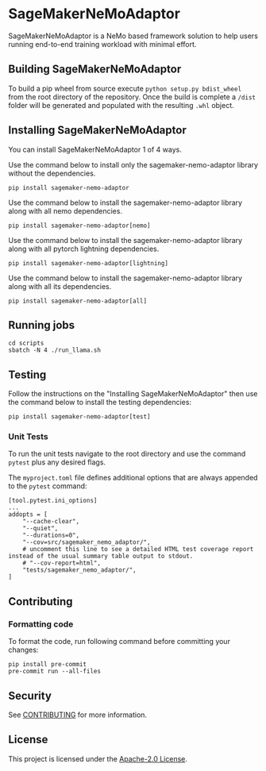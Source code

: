 # SageMakerNeMoAdaptor

SageMakerNeMoAdaptor is a NeMo based framework solution to help users running end-to-end training workload with minimal effort.

## Building SageMakerNeMoAdaptor
To build a pip wheel from source execute ```python setup.py bdist_wheel``` from the root directory of the repository.
Once the build is complete a ```/dist``` folder will be generated and populated with the resulting ```.whl``` object.

## Installing SageMakerNeMoAdaptor
You can install SageMakerNeMoAdaptor 1 of 4 ways.

Use the command below to install only the sagemaker-nemo-adaptor library without the dependencies.

```pip install sagemaker-nemo-adaptor```

Use the command below to install the sagemaker-nemo-adaptor library along with all nemo dependencies.

```pip install sagemaker-nemo-adaptor[nemo]```

Use the command below to install the sagemaker-nemo-adaptor library along with all pytorch lightning dependencies.

```pip install sagemaker-nemo-adaptor[lightning]```

Use the command below to install the sagemaker-nemo-adaptor library along with all its dependencies.

```pip install sagemaker-nemo-adaptor[all]```

## Running jobs
```
cd scripts
sbatch -N 4 ./run_llama.sh
```

## Testing

Follow the instructions on the "Installing SageMakerNeMoAdaptor" then use the command below to install the testing dependencies:

```pip install sagemaker-nemo-adaptor[test]```

### Unit Tests
To run the unit tests navigate to the root directory and use the command
```pytest``` plus any desired flags.

The `myproject.toml` file defines additional options that are always appended to the `pytest` command:
```
[tool.pytest.ini_options]
...
addopts = [
    "--cache-clear",
    "--quiet",
    "--durations=0",
    "--cov=src/sagemaker_nemo_adaptor/",
    # uncomment this line to see a detailed HTML test coverage report instead of the usual summary table output to stdout.
    # "--cov-report=html",
    "tests/sagemaker_nemo_adaptor/",
]
```

## Contributing

### Formatting code

To format the code, run following command before committing your changes:
```
pip install pre-commit
pre-commit run --all-files
```

## Security

See [CONTRIBUTING](CONTRIBUTING.md#security-issue-notifications) for more information.

## License

This project is licensed under the [Apache-2.0 License](LICENSE).
